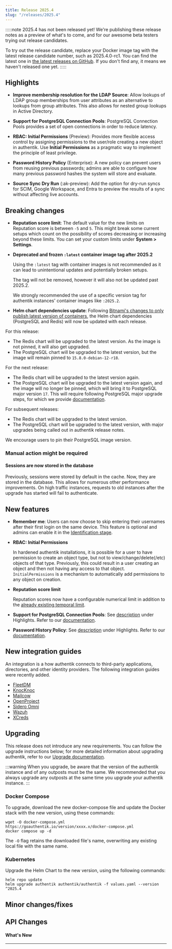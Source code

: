 ```yaml
---
title: Release 2025.4
slug: "/releases/2025.4"
---
```


:::::note
2025.4 has not been released yet! We're publishing these release notes as a preview of what's to come, and for our awesome beta testers trying out release candidates.

To try out the release candidate, replace your Docker image tag with the latest release candidate number, such as 2025.4.0-rc1. You can find the latest one in [the latest releases on GitHub](https://github.com/goauthentik/authentik/releases). If you don't find any, it means we haven't released one yet.
:::::

## Highlights

- **Improve membership resolution for the LDAP Source**: Allow lookups of LDAP group memberships from user attributes as an alternative to lookups from group attributes. This also allows for nested group lookups in Active Directory.

- **Support for PostgreSQL Connection Pools**: PostgreSQL Connection Pools provides a set of open connections in order to reduce latency.

- **RBAC: Initial Permissions** (Preview): Provides more flexible access control by assigning permissions to the user/role creating a new object in authentik. Use **Initial Permissions** as a pragmatic way to implement the principle of least privilege.

- **Password History Policy** (Enterprise): A new policy can prevent users from reusing previous passwords; admins are able to configure how many previous password hashes the system will store and evaluate.

- **Source Sync Dry Run** (:ak-preview): Add the option for dry-run syncs for SCIM, Google Workspace, and Entra to preview the results of a sync without affecting live accounts.

## Breaking changes

- **Reputation score limit**: The default value for the new limits on Reputation score is between `-5` and `5`. This might break some current setups which count on the possibility of scores decreasing or increasing beyond these limits. You can set your custom limits under **System > Settings**.

- **Deprecated and frozen `:latest` container image tag after 2025.2**

    Using the `:latest` tag with container images is not recommended as it can lead to unintentional updates and potentially broken setups.

    The tag will not be removed, however it will also not be updated past 2025.2.

    We strongly recommended the use of a specific version tag for authentik instances' container images like `:2025.2`.

- **Helm chart dependencies update**: Following [Bitnami's changes to only publish latest version of containers](https://github.com/bitnami/containers/issues/75671), the Helm chart dependencies (PostgreSQL and Redis) will now be updated with each release.

For this release:

- The Redis chart will be upgraded to the latest version. As the image is not pinned, it will also get upgraded.
- The PostgreSQL chart will be upgraded to the latest version, but the image will remain pinned to `15.8.0-debian-12-r18`.

For the next release:

- The Redis chart will be upgraded to the latest version again.
- The PostgreSQL chart will be upgraded to the latest version again, and the image will no longer be pinned, which will bring it to PostgreSQL major version `17`. This will require following PostgreSQL major upgrade steps, for which we provide [documentation](../../troubleshooting/postgres/upgrade_kubernetes).

For subsequent releases:

- The Redis chart will be upgraded to the latest version.
- The PostgreSQL chart will be upgraded to the latest version, with major upgrades being called out in authentik release notes.

We encourage users to pin their PostgreSQL image version.

### Manual action might be required

#### Sessions are now stored in the database

Previously, sessions were stored by default in the cache. Now, they are stored in the database. This allows for numerous other performance improvements. On high traffic instances, requests to old instances after the upgrade has started will fail to authenticate.

## New features

- **Remember me**: Users can now choose to skip entering their usernames after their first login on the same device. This feature is optional and admins can enable it in the [Identification stage](TODO).

- **RBAC: Initial Permissions**

    In hardened authentik installations, it is possible for a user to have permission to create an object type, but not to view/change/delete(/etc) objects of that type. Previously, this could result in a user creating an object and then not having any access to that object. `InitialPermissions` is a mechanism to automatically add permissions to any object on creation.

- **Reputation score limit**

    Reputation scores now have a configurable numerical limit in addition to the [already existing temporal limit](https://docs.goauthentik.io/docs/install-config/configuration/#authentik_reputation__expiry).

- **Support for PostgreSQL Connection Pools**: See [description](#highlights) under Highlights. Refer to our [documentation](TODO).

- **Password History Policy**: See [description](#highlights) under Highlights. Refer to our [documentation](TODO).

## New integration guides

An integration is a how authentik connects to third-party applications, directories, and other identity providers. The following integration guides were recently added.

- [FleetDM](../../../integrations/services/fleet/)
- [KnocKnoc](../../../integrations/services/knocknoc)
- [Mailcow](../../../integrations/services/mailcow/)
- [OpenProject](../../../integrations/services/openproject)
- [Sidero Omni](../../../integrations/services/omni)
- [Wazuh](../../../integrations/services/wazuh)
- [XCreds](../../../integrations/services/xcreds)


## Upgrading

This release does not introduce any new requirements. You can follow the upgrade instructions below; for more detailed information about upgrading authentik, refer to our [Upgrade documentation](../../install-config/upgrade.mdx).

:::warning
When you upgrade, be aware that the version of the authentik instance and of any outposts must be the same. We recommended that you always upgrade any outposts at the same time you upgrade your authentik instance.
:::

### Docker Compose

To upgrade, download the new docker-compose file and update the Docker stack with the new version, using these commands:

```shell
wget -O docker-compose.yml https://goauthentik.io/version/xxxx.x/docker-compose.yml
docker compose up -d
```

The `-O` flag retains the downloaded file's name, overwriting any existing local file with the same name.

### Kubernetes

Upgrade the Helm Chart to the new version, using the following commands:

```shell
helm repo update
helm upgrade authentik authentik/authentik -f values.yaml --version ^2025.4
```

## Minor changes/fixes

## API Changes

#### What's New

---
